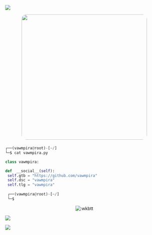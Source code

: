 <!-- <p align=center><img width=90% src="banner.gif"></img></p> -->


<a href="https://github.com/wkbtt"><img src="https://raw.githubusercontent.com/wkbtt/wkbtt/main/img/a.gif"></a>


<p align="center">
  <img style="border-radius: 15px; display: block; margin: 0 auto; margin-bottom: 20px;" width="400" src="https://raw.githubusercontent.com/wkbtt/wkbtt/main/img/kedy.gif">
</p>












```python
┌──(vawmpira@root)-[~/]
└─$ cat vawmpira.py

class vawmpira:

def  __social__(self):
 self.gtb = "https://github.com/vawmpira"
 self.dsc = "vawmpira" 
 self.tlg = "vawmpira"
  
 ┌──(vawmpira@root)-[~/]
 └─$
```

<p align="center"><img src="https://count.getloli.com/get/@:Ayhuuu" alt=":wkbtt" /></p>

 



















![](https://raw.githubusercontent.com/Sutil/Sutil/2b2fad3bf54522bb30c8c170591fc68ff51b69e6/github-contribution-grid-snake2.svg)

<a href="https://github.com/wkbtt/"><img src="https://raw.githubusercontent.com/wkbtt/wkbtt/main/img/a.gif"></a>
